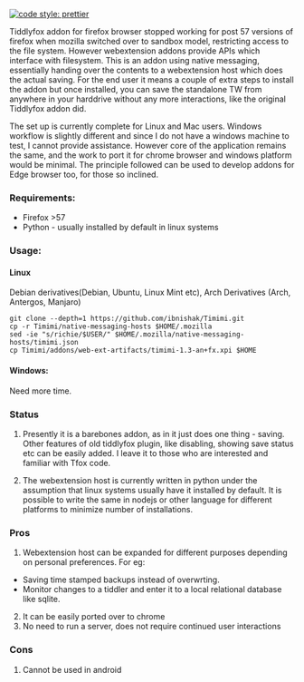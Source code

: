 
[![code style: prettier](https://img.shields.io/badge/code_style-prettier-ff69b4.svg?style=flat-square)](https://github.com/prettier/prettier)


Tiddlyfox addon for firefox browser stopped working for post 57 versions of firefox when mozilla switched over to sandbox model, restricting access to the file system. However webextension addons provide APIs which interface with filesystem. This is an addon using native messaging, essentially handing over the contents to a webextension host which does the actual saving. For the end user it means a couple of extra steps to install the addon but once installed, you can save the standalone TW from anywhere in your harddrive without any more interactions, like the original Tiddlyfox addon did.

The set up is currently complete for Linux and Mac users. Windows workflow is slightly different and since I do not have a windows machine to test, I cannot provide assistance. However core of the application remains the same, and the work to port it for chrome browser and windows platform would be minimal. The principle followed can be used to develop addons for Edge browser too, for those so inclined.

### Requirements:

* Firefox >57
* Python - usually installed by default in linux systems



### Usage:

#### Linux

Debian derivatives(Debian, Ubuntu, Linux Mint etc), Arch Derivatives (Arch, Antergos, Manjaro)

```
git clone --depth=1 https://github.com/ibnishak/Timimi.git
cp -r Timimi/native-messaging-hosts $HOME/.mozilla
sed -ie "s/richie/$USER/" $HOME/.mozilla/native-messaging-hosts/timimi.json
cp Timimi/addons/web-ext-artifacts/timimi-1.3-an+fx.xpi $HOME
```

#### Windows:
Need more time.



### Status

1. Presently it is a barebones addon, as in it just does one thing - saving. Other features of old tiddlyfox plugin, like disabling, showing save status etc can be easily added. I leave it to those who are interested and familiar with Tfox code.

2. The webextension host is currently written in python under the assumption that linux systems usually have it installed by default. It is possible to write the same in nodejs or other language for different platforms to minimize number of installations.


### Pros

1. Webextension host can be expanded for different purposes depending on personal preferences. For eg:
 * Saving time stamped backups instead of overwrting.
 * Monitor changes to a tiddler and enter it to a local relational database like sqlite.

2. It can be easily ported over to chrome
3. No need to run a server, does not require continued user interactions

### Cons
1. Cannot be used in android

